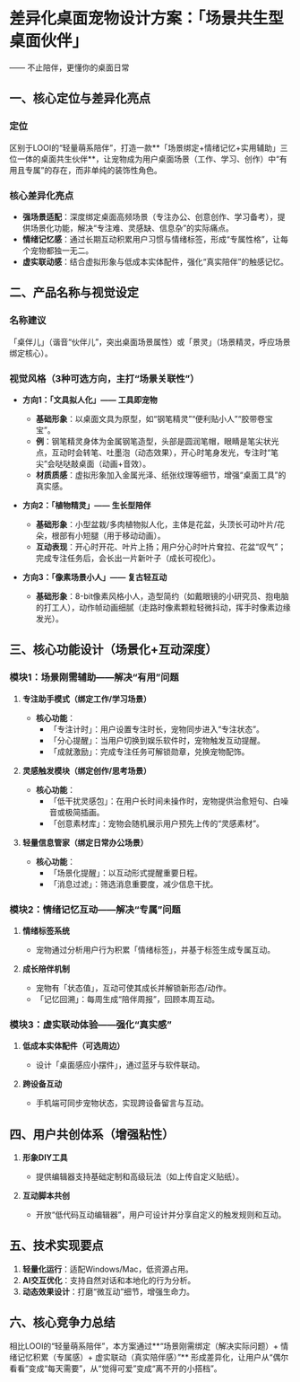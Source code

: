 # 差异化桌面宠物设计方案：「场景共生型桌面伙伴」

—— 不止陪伴，更懂你的桌面日常

## 一、核心定位与差异化亮点

### 定位

区别于LOOI的“轻量萌系陪伴”，打造一款**「场景绑定+情绪记忆+实用辅助」三位一体的桌面共生伙伴**，让宠物成为用户桌面场景（工作、学习、创作）中“有用且专属”的存在，而非单纯的装饰性角色。

### 核心差异化亮点

- **强场景适配**：深度绑定桌面高频场景（专注办公、创意创作、学习备考），提供场景化功能，解决“专注难、灵感缺、信息杂”的实际痛点。
- **情绪记忆感**：通过长期互动积累用户习惯与情绪标签，形成“专属性格”，让每个宠物都独一无二。
- **虚实联动感**：结合虚拟形象与低成本实体配件，强化“真实陪伴”的触感记忆。

## 二、产品名称与视觉设定

### 名称建议

「桌伴儿」（谐音“伙伴儿”，突出桌面场景属性）或「景灵」（场景精灵，呼应场景绑定核心）。

### 视觉风格（3种可选方向，主打“场景关联性”）

- **方向1：「文具拟人化」—— 工具即宠物**
  - **基础形象**：以桌面文具为原型，如“钢笔精灵”“便利贴小人”“胶带卷宝宝”。
  - **例**：钢笔精灵身体为金属钢笔造型，头部是圆润笔帽，眼睛是笔尖状光点，互动时会转笔、吐墨泡（动态效果），开心时笔身发光，专注时“笔尖”会哒哒敲桌面（动画+音效）。
  - **材质质感**：虚拟形象加入金属光泽、纸张纹理等细节，增强“桌面工具”的真实感。

- **方向2：「植物精灵」—— 生长型陪伴**
  - **基础形象**：小型盆栽/多肉植物拟人化，主体是花盆，头顶长可动叶片/花朵，根部有小短腿（用于移动动画）。
  - **互动表现**：开心时开花、叶片上扬；用户分心时叶片耷拉、花盆“叹气”；完成专注任务后，会长出一片新叶子（成长可视化）。

- **方向3：「像素场景小人」—— 复古轻互动**
  - **基础形象**：8-bit像素风格小人，造型简约（如戴眼镜的小研究员、抱电脑的打工人），动作帧动画细腻（走路时像素颗粒轻微抖动，挥手时像素边缘发光）。

## 三、核心功能设计（场景化+互动深度）

### 模块1：场景刚需辅助——解决“有用”问题

1.  **专注助手模式（绑定工作/学习场景）**
    - **核心功能**：
      - 「专注计时」：用户设置专注时长，宠物同步进入“专注状态”。
      - 「分心提醒」：当用户切换到娱乐软件时，宠物触发互动提醒。
      - 「成就激励」：完成专注任务可解锁勋章，兑换宠物配饰。

2.  **灵感触发模块（绑定创作/思考场景）**
    - **核心功能**：
      - 「低干扰灵感包」：在用户长时间未操作时，宠物提供治愈短句、白噪音或极简插画。
      - 「创意素材库」：宠物会随机展示用户预先上传的“灵感素材”。

3.  **轻量信息管家（绑定日常办公场景）**
    - **核心功能**：
      - 「场景化提醒」：以互动形式提醒重要日程。
      - 「消息过滤」：筛选消息重要度，减少信息干扰。

### 模块2：情绪记忆互动——解决“专属”问题

1.  **情绪标签系统**
    - 宠物通过分析用户行为积累「情绪标签」，并基于标签生成专属互动。

2.  **成长陪伴机制**
    - 宠物有「状态值」，互动可使其成长并解锁新形态/动作。
    - 「记忆回溯」：每周生成“陪伴周报”，回顾本周互动。

### 模块3：虚实联动体验——强化“真实感”

1.  **低成本实体配件（可选周边）**
    - 设计「桌面感应小摆件」，通过蓝牙与软件联动。

2.  **跨设备互动**
    - 手机端可同步宠物状态，实现跨设备留言与互动。

## 四、用户共创体系（增强粘性）

1.  **形象DIY工具**
    - 提供编辑器支持基础定制和高级玩法（如上传自定义贴纸）。

2.  **互动脚本共创**
    - 开放“低代码互动编辑器”，用户可设计并分享自定义的触发规则和互动。

## 五、技术实现要点

1.  **轻量化运行**：适配Windows/Mac，低资源占用。
2.  **AI交互优化**：支持自然对话和本地化的行为分析。
3.  **动态效果设计**：打磨“微互动”细节，增强生命力。

## 六、核心竞争力总结

相比LOOI的“轻量萌系陪伴”，本方案通过**“场景刚需绑定（解决实际问题）+ 情绪记忆积累（专属感）+ 虚实联动（真实陪伴感）”** 形成差异化，让用户从“偶尔看看”变成“每天需要”，从“觉得可爱”变成“离不开的小搭档”。
